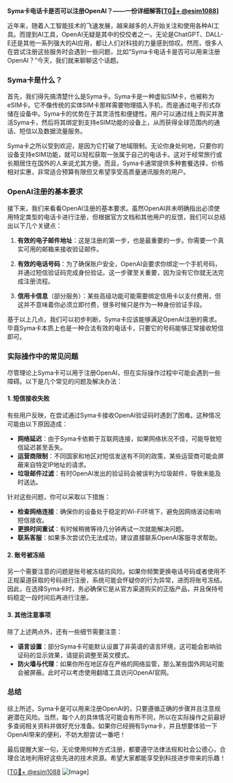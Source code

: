 **Syma卡电话卡是否可以注册OpenAI？——一份详细解答[[TG💪+ @esim1088](https://t.me/s/esim1088)]**

近年来，随着人工智能技术的飞速发展，越来越多的人开始关注和使用各种AI工具。而提到AI工具，OpenAI无疑是其中的佼佼者之一。无论是ChatGPT、DALL-E还是其他一系列强大的AI应用，都让人们对科技的力量感到惊叹。然而，很多人在尝试注册这些服务时会遇到一些问题，比如“Syma卡电话卡是否可以用来注册OpenAI？”今天，我们就来聊聊这个话题。

### Syma卡是什么？

首先，我们得先搞清楚什么是Syma卡。Syma卡是一种虚拟SIM卡，也被称为eSIM卡。它不像传统的实体SIM卡那样需要物理插入手机，而是通过电子形式存储在设备中。Syma卡的优势在于其灵活性和便捷性。用户可以通过线上购买并激活Syma卡，然后将其绑定到支持eSIM功能的设备上，从而获得全球范围内的通话、短信以及数据流量服务。

Syma卡之所以受到欢迎，是因为它打破了地域限制。无论你身处何地，只要你的设备支持eSIM功能，就可以轻松获取一张属于自己的电话卡。这对于经常旅行或长期居住在国外的人来说尤其方便。而且，Syma卡通常提供多种套餐选择，价格相对实惠，非常适合预算有限但又希望享受高质量通讯服务的用户。

### OpenAI注册的基本要求

接下来，我们来看看OpenAI注册的基本要求。虽然OpenAI并未明确指出必须使用特定类型的电话卡进行注册，但根据官方文档和其他用户的反馈，我们可以总结出以下几个关键点：

1. **有效的电子邮件地址**：这是注册的第一步，也是最重要的一步。你需要一个真实可用的邮箱来接收验证邮件。
   
2. **有效的电话号码**：为了确保账户安全，OpenAI会要求你绑定一个手机号码，并通过短信验证码完成身份验证。这一步骤至关重要，因为没有它你就无法完成注册流程。

3. **信用卡信息**（部分服务）：某些高级功能可能需要绑定信用卡以支付费用，但这并不意味着你必须立即付费，很多时候只是作为一种身份验证手段。

基于以上几点，我们可以初步判断，Syma卡应该能够满足OpenAI注册的需求。毕竟Syma卡本质上也是一种合法有效的电话卡，只要它的号码能够正常接收短信即可。

### 实际操作中的常见问题

尽管理论上Syma卡可以用于注册OpenAI，但在实际操作过程中可能会遇到一些障碍。以下是几个常见的问题及解决办法：

#### 1. 短信接收失败

有些用户反映，在尝试通过Syma卡接收OpenAI验证码时遇到了困难。这种情况可能由以下原因造成：
- **网络延迟**：由于Syma卡依赖于互联网连接，如果网络状况不佳，可能导致短信延迟甚至丢失。
- **运营商限制**：不同国家和地区对短信发送有不同的政策，某些运营商可能会屏蔽来自特定IP地址的请求。
- **垃圾邮件过滤**：有时OpenAI发出的验证码会被误判为垃圾邮件，导致未能及时送达。

针对这些问题，你可以采取以下措施：
- **检查网络连接**：确保你的设备处于稳定的Wi-Fi环境下，避免因网络波动影响短信接收。
- **更换时间重试**：有时候稍微等待几分钟再试一次就能解决问题。
- **联系客服**：如果多次尝试仍无法成功，建议直接联系OpenAI客服寻求帮助。

#### 2. 账号被冻结

另一个需要注意的问题是账号被冻结的风险。如果你频繁更换电话号码或者使用不正规渠道获取的号码进行注册，系统可能会怀疑你的行为异常，进而将账号冻结。因此，在选择Syma卡时，务必确保它是从官方渠道购买的正版产品，并且保持号码稳定一段时间后再进行注册。

#### 3. 其他注意事项

除了上述两点外，还有一些细节需要注意：
- **语言设置**：部分Syma卡可能默认设置了非英语的语言环境，这可能会影响验证码的显示效果，请提前调整至英文模式。
- **防火墙与代理**：如果你所在地区存在严格的网络监管，那么某些国外网站可能会被屏蔽。此时可以考虑使用翻墙工具访问OpenAI官网。

### 总结

综上所述，Syma卡是可以用来注册OpenAI的，只要遵循正确的步骤并且注意规避潜在风险。当然，每个人的具体情况可能会有所不同，所以在实际操作之前最好多查阅相关资料并做好充分准备。如果你已经拥有Syma卡，并且想要体验一下OpenAI带来的便利，不妨大胆尝试一番吧！

最后提醒大家一句，无论使用何种方式注册，都要遵守法律法规和社会公德心，合理合法地利用好这些先进的技术资源。希望大家都能享受到科技进步带来的乐趣！

[[TG💪+ @esim1088](https://t.me/s/esim1088) ![Image](https://i.postimg.cc/4NQfJmqS/Snipaste-2025-05-13-00-14-12.png)]